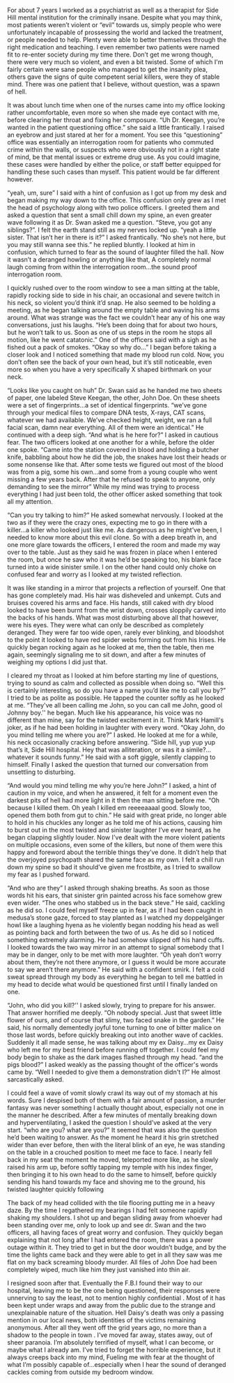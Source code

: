 For about 7 years I worked as a psychiatrist as well as a therapist for Side Hill mental institution for the criminally insane. Despite what you may think, most patients weren’t violent or “evil” towards us, simply people who were unfortunately incapable of prossessing the world and lacked the treatment, or people needed to help. Plenty were able to better themselves through the right medication and teaching. I even remember two patients were named fit to re-enter society during my time there. Don’t get me wrong though, there were very much so violent, and even a bit twisted. Some of which I'm fairly certain were sane people who managed to get the insanity plea, others gave the signs of quite competent serial killers, were they of stable mind. There was one patient that I believe, without question, was a spawn of hell.

It was about lunch time when one of the nurses came into my office looking rather uncomfortable, even more so when she made eye contact with me, before clearing her throat and fixing her composure. “Uh Dr. Keegan, you’re wanted in the patient questioning office.” she said a little frantically. I raised an eyebrow and just stared at her for a moment. You see this “questioning” office was essentially an interrogation room for patients who commuted crime within the walls, or suspects who were obviously not in a right state of mind, be that mental issues or extreme drug use. As you could imagine, these cases were handled by either the police, or staff better equipped for handling these such cases than myself. This patient would be far different however.

“yeah, um, sure” I said with a hint of confusion as I got up from my desk and began making my way down to the office. This confusion only grew as I met the head of psychology along with two police officers. I greeted them and asked a question that sent a small chill down my spine, an even greater wave following it as Dr. Swan asked me a question. “Steve, you got any siblings?”. I felt the earth stand still as my nerves locked up. “yeah a little sister. That isn’t her in there is it?” I asked frantically. “No she’s not here, but you may still wanna see this.” he replied bluntly. I looked at him in confusion, which turned to fear as the sound of laughter filled the hall. Now it wasn’t a deranged howling or anything like that, A completely normal laugh coming from within the interrogation room…the sound proof interrogation room.
 
I quickly rushed over to the room window to see a man sitting at the table, rapidly rocking side to side in his chair, an occasional and severe twitch in his neck, so violent you’d think it’d snap. He also seemed to be holding a meeting, as he began talking around the empty table and waving his arms around. What was strange was the fact we couldn’t hear any of his one way conversations, just his laughs. “He’s been doing that for about two hours, but he won’t talk to us. Soon as one of us steps in the room he stops all motion, like he went catatonic.” One of the officers said with a sigh as he fished out a pack of smokes. “Okay so why do…” I began before taking a closer look and I noticed something that made my blood run cold. Now, you don’t often see the back of your own head, but it’s still noticeable, even more so when you have a very specifically X shaped birthmark on your neck. 

“Looks like you caught on huh” Dr. Swan said as he handed me two sheets of paper, one labeled Steve Keegan, the other, John Doe. On these sheets were a set of fingerprints…a set of identical fingerprints. “we’ve gone through your medical files to compare DNA tests, X-rays, CAT scans, whatever we had available. We’ve checked height, weight, we ran a full facial scan, damn near everything. All of them were an identical.” He continued with a deep sigh. “And what is he here for?” I asked in cautious fear. The two officers looked at one another for a while, before the older one spoke. “Came into the station covered in blood and holding a butcher knife, babbling about how he did the job, the snakes have lost their heads or some nonsense like that. After some tests we figured out most of the blood was from a pig, some his own…and some from a young couple who went missing a few years back. After that he refused to speak to anyone, only demanding to see the mirror” While my mind was trying to process everything I had just been told, the other officer asked something that took all my attention. 

“Can you try talking to him?” He asked somewhat nervously. I looked at the two as if they were the crazy ones, expecting me to go in there with a killer…a killer who looked just like me. As dangerous as he might’ve been, I needed to know more about this evil clone. So with a deep breath in, and one more glare towards the officers, I entered the room and made my way over to the table. Just as they said he was frozen in place when I entered the room, but once he saw who it was he’d be speaking too, his blank face turned into a wide sinister smile. I on the other hand could only choke on confused fear and worry as I looked at my twisted reflection.

It was like standing in a mirror that projects a reflection of yourself. One that has gone completely mad. His hair was disheveled and unkempt. Cuts and bruises covered his arms and face. His hands, still caked with dry blood looked to have been burnt from the wrist down, crosses sloppily carved into the backs of his hands. What was most disturbing above all that however, were his eyes. They were what can only be described as completely deranged. They were far too wide open, rarely ever blinking, and bloodshot to the point it looked to have red spider webs forming out from his Irises. He quickly began rocking again as he looked at me, then the table, then me again, seemingly signaling me to sit down, and after a few minutes of weighing my options I did just that. 

I cleared my throat as I looked at him before starting my line of questions, trying to sound as calm and collected as possible when doing so. “Well this is certainly interesting, so do you have a name you’d like me to call you by?” I tried to be as polite as possible. He tapped the counter softly as he looked at me. “They've all been calling me John, so you can call me John, good ol Johnny boy.'' he began. Much like his appearance, his voice was no different than mine, say for the twisted excitement in it. Think Mark Hamill's joker, as if he had been holding in laughter with every word. “Okay John, do you mind telling me where you are?” I asked. He looked at me for a while, his neck occasionally cracking before answering. “Side hill, yup yup yup that’s it, Side Hill hospital. Hey that was alliteration, or was it a simile?…whatever it sounds funny.” He said with a soft giggle, silently clapping  to himself. Finally I asked the question that turned our conversation from unsettling to disturbing.

“And would you mind telling me why you’re here John?” I asked, a hint of caution in my voice, and when he answered, it felt for a moment even the darkest pits of hell had more light in it then the man sitting before me. “Oh because I killed them. Oh yeah I killed em reeeeaaaal good. Slowly too, opened them both from gut to chin.” He said with great pride, no longer able to hold in his chuckles any longer as he told me of his actions, causing him to burst out in the most twisted and sinister laughter I’ve ever heard, as he began clapping slightly louder. Now I've dealt with the more violent patients on multiple occasions, even some of the killers, but none of them were this happy and foreword about the terrible things they’ve done. It didn’t help that the overjoyed psychopath shared the same face as my own. I felt a chill run down my spine so bad it should’ve given me frostbite, as I tried to swallow my fear as I pushed forward. 

“And who are they” I asked through shaking breaths. As soon as those words hit his ears, that sinister grin painted across his face somehow grew even wider. “The ones who stabbed us in the back steve.” He said, cackling as he did so. I could feel myself freeze up in fear, as if I had been caught in medusa’s stone gaze, forced to stay planted as I watched my doppelgänger howl like a laughing hyena as he violently began nodding his head as well as pointing back and forth between the two of us. As he did so I noticed something extremely alarming. He had somehow slipped off his hand cuffs. I looked towards the two way mirror in an attempt to signal somebody that I may be in danger, only to be met with more laughter. “Oh yeah don’t worry about them, they’re not there anymore, or I guess it would be more accurate to say we aren’t there anymore.” He said with a confident smirk. I felt a cold sweat spread through my body as everything he began to tell me battled in my head to decide what would be questioned first until I finally landed on one. 

“John, who did you kill?'' I asked slowly, trying to prepare for his answer. That answer horrified me deeply. “Oh nobody special. Just that sweet little flower of ours, and of course that slimy, two faced snake in the garden.” He said, his normally dementedly joyful tone turning to one of bitter malice on those last words, before quickly breaking out into another wave of cackles. Suddenly it all made sense, he was talking about my ex Daisy…my ex Daisy who left me for my best friend before running off together. I could feel my body begin to shake as the dark images flashed through my head. “and the pigs blood?” I asked weakly as the passing thought of the officer's words came by. “Well I needed to give them a demonstration didn't I?” He almost sarcastically asked. 

I could feel a wave of vomit slowly crawl its way out of my stomach at his words. Sure I despised both of them with a fair amount of passion, a murder fantasy was never something I actually thought about, especially not one in the manner he described. After a few minutes of mentally breaking down and hyperventilating, I asked the question I should’ve asked at the very start. “who are you? what are you?” It seemed that was also the question he’d been waiting to answer. As the moment he heard it his grin stretched wider than ever before, then with the literal blink of an eye, he was standing on the table in a crouched position to meet me face to face. I nearly fell back in my seat the moment he moved, teleported more like, as he slowly raised his arm up, before softly tapping my temple with his index finger, then bringing it to his own head to do the same to himself, before quickly sending his hand towards my face and shoving me to the ground, his twisted laughter quickly following 

The back of my head collided with the tile flooring putting me in a heavy daze. By the time I regathered my bearings I had felt someone rapidly shaking my shoulders. I shot up and began sliding away from whoever had been standing over me, only to look up and see dr. Swan and the two officers, all having faces of great worry and confusion. They quickly began explaining that not long after I had entered the room, there was a power outage within it. They tried to get in but the door wouldn’t budge, and by the time the lights came back and they were able to get in all they saw was me flat on my back screaming bloody murder. All files of  John Doe had been completely wiped, much like him they just vanished into thin air.

I resigned soon after that. Eventually the F.B.I found their way to our hospital, leaving me to be the one being questioned, their responses were unnerving to say the least, not to mention highly confidential . Most of it has been kept under wraps and away from the public due to the strange and unexplainable nature of the situation. Hell Daisy's death was only a passing mention in our local news, both identities of the victims remaining anonymous. After all they went off the grid years ago, no more than a shadow to the people in town . I’ve moved far away, states away, out of sheer paranoia. I’m absolutely terrified of myself, what I can become, or maybe what I already am. I’ve tried to forget the horrible experience, but it always creeps back into my mind, Fueling me with fear at the thought of what I’m possibly capable of…especially when I hear the sound of deranged cackles coming from outside my bedroom window.